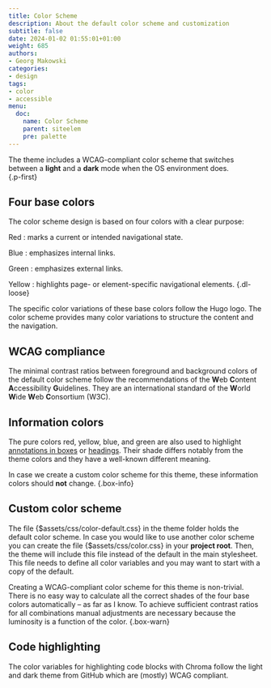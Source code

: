 ```yaml
---
title: Color Scheme
description: About the default color scheme and customization
subtitle: false
date: 2024-01-02 01:55:01+01:00
weight: 685
authors:
- Georg Makowski
categories:
- design
tags:
- color
- accessible
menu:
  doc:
    name: Color Scheme
    parent: siteelem
    pre: palette
---
```


The theme includes a WCAG-compliant color scheme that switches between a **light** and a **dark** mode when the OS environment does.  
{.p-first}
<!--more-->

## Four base colors

The color scheme design is based on four colors with a clear purpose:

Red
: marks a current or intended navigational state.

Blue
: emphasizes internal links.

Green
: emphasizes external links.

Yellow
: highlights page- or element-specific navigational elements.
{.dl-loose}

The specific color variations of these base colors follow the Hugo logo. The color scheme provides many color variations to structure the content and the navigation.

## WCAG compliance

The minimal contrast ratios between foreground and background colors of the default color scheme follow the recommendations of the **W**eb **C**ontent **A**ccessibility **G**uidelines. They are an international standard of the **W**orld **W**ide **W**eb **C**onsortium (W3C).

## Information colors

The pure colors red, yellow, blue, and green are also used to highlight [annotations in boxes](/doc/enhancing/attribute/box) or [headings](/doc/basic/headings#highlighted-headings). Their shade differs notably from the theme colors and they have a well-known different meaning.

In case we create a custom color scheme for this theme, these information colors should **not** change.
{.box-info}

## Custom color scheme

The file {$assets/css/color-default.css} in the theme folder holds the default color scheme. In case you would like to use another color scheme you can create the file {$assets/css/color.css} in your **project root**. Then, the theme will include this file instead of the default in the main stylesheet. This file needs to define all color variables and you may want to start with a copy of the default.

Creating a WCAG-compliant color scheme for this theme is non-trivial. There is no easy way to calculate all the correct shades of the four base colors automatically – as far as I know. To achieve sufficient contrast ratios for all combinations manual adjustments are necessary because the luminosity is a function of the color.
{.box-warn}

## Code highlighting

The color variables for highlighting code blocks with Chroma follow the light and dark theme from GitHub which are (mostly) WCAG compliant.
